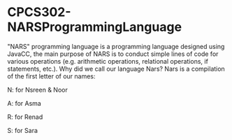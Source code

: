 # CPCS302-NARSProgrammingLanguage
"NARS" programming language is a programming language designed using 
JavaCC, the main purpose of NARS is to conduct simple lines of code for various 
operations (e.g. arithmetic operations, relational operations, if statements, etc.).
Why did we call our language Nars? Nars is a compilation of the first letter of our 
names:

N: for Nsreen & Noor

A: for Asma

R: for Renad 

S: for Sara
